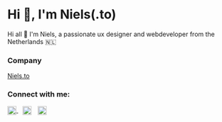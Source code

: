 <h1>Hi 👋, I'm Niels(.to)</h1>
Hi all 👋 I'm Niels, a passionate ux designer and webdeveloper from the Netherlands 🇳🇱

<h3 align="left">Company</h3>
<a href="https://niels.to" target="blank" rel="follow">Niels.to</a>

<h3 align="left">Connect with me:</h3>
<p align="left">
<a href="https://linkedin.com/in/https://www.linkedin.com/company/niels-to/" target="blank" style="margin-right: 10px;">
  <img align="center" src="https://raw.githubusercontent.com/rahuldkjain/github-profile-readme-generator/master/src/images/icons/Social/linked-in-alt.svg" alt="https://www.linkedin.com/company/niels-to/" height="20" width="20" />
</a>
<a href="https://instagram.com/_niels.to" target="blank" style="margin-right: 10px;">
  <img align="center" src="https://raw.githubusercontent.com/rahuldkjain/github-profile-readme-generator/master/src/images/icons/Social/instagram.svg" alt="_niels.to" height="20" width="20" /></a>
<a href="https://dribbble.com/niels_to" target="blank">
  <img align="center" src="https://raw.githubusercontent.com/rahuldkjain/github-profile-readme-generator/master/src/images/icons/Social/dribbble.svg" alt="niels_to" height="20" width="20" /></a>
</p>
